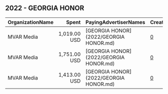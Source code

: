 ## 2022 - GEORGIA HONOR 
|OrganizationName|Spent|PayingAdvertiserNames|CreativeUrls|Impressions|Genders|AgeBrackets|CountryCodes|BillingAddresses|CandidateBallotInformation|
|:---|---:|:---|:---|---:|:---|:---|:---|:---|:---|
|MVAR Media|1,019.00 USD|[GEORGIA HONOR](2022/GEORGIA HONOR.md)|[0](https://www.snap.com/political-ads/asset/ea1ac69be3a61c693efc77364d09ebe3828796ec82882c989a43880edd231d9f?mediaType=mp4)|58,497||18-49|united states|"1421 Prince St Suite 320,Alexandria,22314,US"||
|MVAR Media|1,751.00 USD|[GEORGIA HONOR](2022/GEORGIA HONOR.md)|[0](https://www.snap.com/political-ads/asset/b5701c9a1009bfb9fbb6ea0e543bb84e004094c898dd963502084e4a38f2c7f7?mediaType=png)|114,316||18-49|united states|"1421 Prince St Suite 320,Alexandria,22314,US"||
|MVAR Media|1,413.00 USD|[GEORGIA HONOR](2022/GEORGIA HONOR.md)|[0](https://www.snap.com/political-ads/asset/3ffc8e8266f53a106cecadd7c87390e584a81d105ebaf64f58a180bb38c3856f?mediaType=mp4)|81,634||18-49|united states|"1421 Prince St Suite 320,Alexandria,22314,US"||
